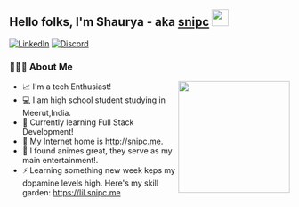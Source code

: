 ## Hello folks, I'm Shaurya - aka [snipc](https://github.com/realsnipc) <img src="https://raw.githubusercontent.com/iampavangandhi/iampavangandhi/master/gifs/Hi.gif" width="30px"></h2>


[![LinkedIn](https://img.shields.io/badge/linkedin-%230077B5.svg?&style=for-the-badge&logo=linkedin&logoColor=white)](https://www.linkedin.com/in/realshaurya)
[![Discord](https://img.shields.io/badge/Discord-%235865F2.svg?style=for-the-badge&logo=discord&logoColor=white)](https://discord.com/users/1019641343875760350)

### 👨🏻‍💻 About Me

<img align='right' src='https://user-images.githubusercontent.com/5713670/87202985-820dcb80-c2b6-11ea-9f56-7ec461c497c3.gif' width='200"'>

- 📈 I'm a tech Enthusiast!
- 💻 I am high school student studying in Meerut,India.
- 🔭 Currently learning Full Stack Development!
- 🌱 My Internet home is http://snipc.me.
- 🥅 I found animes great, they serve as my main entertainment!.
- ⚡ Learning something new week keps my dopamine levels high. Here's my skill garden: https://lil.snipc.me
